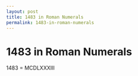 ```yaml
---
layout: post
title: 1483 in Roman Numerals
permalink: 1483-in-roman-numerals
---
```


# 1483 in Roman Numerals

1483 = MCDLXXXIII
